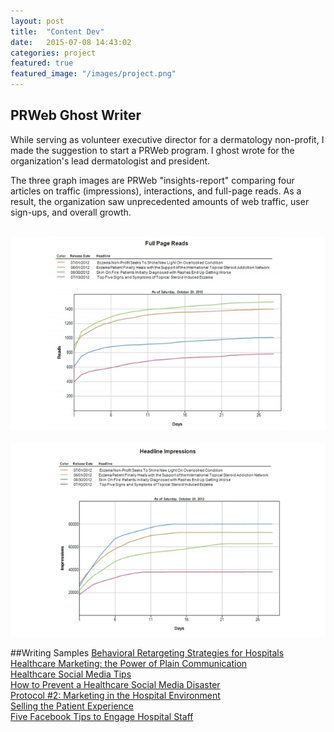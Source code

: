 ```yaml
---
layout: post
title:  "Content Dev"
date:   2015-07-08 14:43:02
categories: project
featured: true
featured_image: "/images/project.png"
---
```


## PRWeb Ghost Writer

While serving as volunteer executive director for a dermatology non-profit, I made the suggestion to start a PRWeb program. I ghost wrote for the organization's lead dermatologist and president. 

The three graph images are PRWeb "insights-report" comparing four articles on traffic (impressions), interactions, and full-page reads.  As a result, the organization saw unprecedented amounts of web traffic, user sign-ups, and overall growth.
<br>
<br>

![Full Page Reads Graph](/images/fullPageReads.png)
<br>
<br>
![Headline Graph](/images/chartHeadline.png)
 
##Writing Samples 
[Behavioral Retargeting Strategies for Hospitals](/blogs/BehavioralRetargeting.pdf)    
[Healthcare Marketing: the Power of Plain Communication](/blogs/HealthcareMarketing.pdf)    
[Healthcare Social Media Tips](/blogs/HealthcareSocialMedia.pdf)  
[How to Prevent a Healthcare Social Media Disaster](/blogs/HealthcareSocialMediaDisaster.pdf)    
[Protocol #2: Marketing in the Hospital Environment](/blogs/Protocol.pdf)  
[Selling the Patient Experience](/blogs/PatientExperience.pdf)  
[Five Facebook Tips to Engage Hospital Staff](/blogs/FacebookTips.pdf)  
